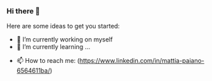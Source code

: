 ### Hi there 👋

<!--
**MattiaPaiano91/MattiaPaiano91** is a ✨ _special_ ✨ repository because its `README.md` (this file) appears on your GitHub profile.
-->
Here are some ideas to get you started:

- 🔭 I’m currently working on myself
- 🌱 I’m currently learning ...
<!-- - 👯 I’m looking to collaborate on ... -->
<!-- - 🤔 I’m looking for help with ... -->
<!-- - 💬 Ask me about ... -->
- 📫 How to reach me: (https://www.linkedin.com/in/mattia-paiano-6564611ba/)
<!-- - ⚡ Fun fact: ... -->

